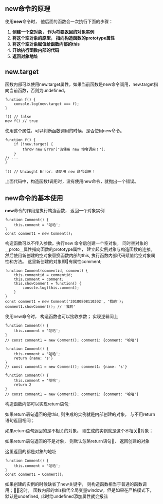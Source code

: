 ## new命令的原理
使用**new**命令时， 他后面的函数会一次执行下面的步骤：
1. **创建一个空对象， 作为将要返回的对象实例**
2. **将这个空对象的原型， 指向构造函数的prototype属性**
3. **将这个空对象赋值给函数内部的this**
4. **开始执行函数内部的代码**
5. **返回对象地址**

## new.target
函数内部可以使用new.target属性。如果当前函数是new命令调用，new.target指向当前函数，否则为undefined。

    function f() {
        console.log(new.target === f);
    }

    f() // false
    new f() // true
使用这个属性，可以判断函数调用的时候，是否使用new命令。

    function f() {
        if (!new.target) {
            throw new Error('请使用 new 命令调用！');
        }
    // ...
    }

    f() // Uncaught Error: 请使用 new 命令调用！
上面代码中，构造函数f调用时，没有使用new命令，就抛出一个错误。

## new命令的基本使用
**new**命令的作用是执行构造函数， 返回一个对象实例

    function Comment() {
        this.comment = '哈哈';
    }
    const comment1 = new Comment();

构造函数可以不传入参数。执行new 命令后创建一个空对象， 同时空对象的__proto__属性指向函数的prototype属性， 建立起实例对象与构造函数的连接。然后使用新创建的空对象替换函数内部的this, 执行函数内部代码赋值给空对象属性和方法。 这里新创建的对象即有属性comment;


    function Comment(commentid, comment) {
        this.commentid = commentid;
        this.comment = comment;
        this.showComment = function() {
            console.log(this.comment);
        }
    }
    const comment1 = new Comment('20180808110302', '我的');
    comment1.showComment(); // '我的'
使用new命令时， 构造函数也可以接收参数； 实现逻辑同上

    function Comment() {
        this.comment = '哈哈';
    }
    // const comment1 = new Comment(); comment1: {comment: "哈哈"}

    function Comment() {
        this.comment = '哈哈';
        return {name: 's'}
    }
    // const comment1 = new Comment(); comment1: {name: 's'}

    function Comment() {
        this.comment = '哈哈';
        return 2
    }
    // const comment1 = new Comment(); comment1: {comment: "哈哈"}


构造函数内部可以实现return语句; 

如果return语句返回的是this, 则生成的实例就是内部创建的对象， 与不用return语句返回相同；

如果return语句返回的是不相关的对象， 则生成的实例就是这个不相关对象；

如果return语句返回的不是对象， 则默认忽略return语句， 返回创建的对象

这里返回的都是对象的地址

    function Comment() {
        this.comment = '哈哈';
    }
    const comment1 = Comment();
如果创建的实例的时候缺省了new关键字， 则构造函数相当于普通的函数调用；这时， 函数内部的this指代全局变量window，但是如果在严格模式下， 默认是undefined, 此时给undefined添加属性就会报错



